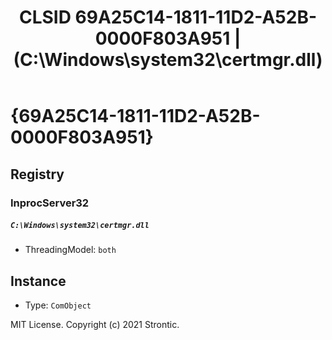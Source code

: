 ﻿---
title: "CLSID 69A25C14-1811-11D2-A52B-0000F803A951 | (C:\\Windows\\system32\\certmgr.dll)"
excerpt: What is COM-Object CLSID 69A25C14-1811-11D2-A52B-0000F803A951?
---

# {69A25C14-1811-11D2-A52B-0000F803A951}


## Registry


### InprocServer32

##### `C:\Windows\system32\certmgr.dll`
* ThreadingModel: `both`

## Instance

* Type: `ComObject`

MIT License. Copyright (c) 2021 Strontic.


